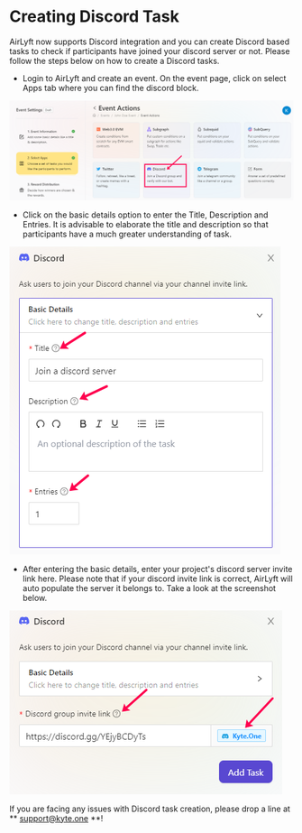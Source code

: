 # Creating Discord Task

AirLyft now supports Discord integration and you can create Discord based tasks to check if participants have joined your discord server or not. Please follow the steps below on how to create a Discord tasks.

- Login to AirLyft and create an event. On the event page, click on select Apps tab where you can find the discord block. 

![](../../images/DiscordMain.png)

- Click on the basic details option to enter the Title, Description and Entries. It is advisable to elaborate the title and description so that participants have a much greater understanding of task.

![](../../images/DiscordBasics.png)

- After entering the basic details, enter your project's discord server invite link here. Please note that if your discord invite link is correct, AirLyft will auto populate the server it belongs to. Take a look at the screenshot below. 

![](../../images/DiscordLink.png)

If you are facing any issues with Discord task creation, please drop a line at ** support@kyte.one **!